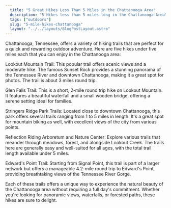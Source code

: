 ```yaml
---
  title: "5 Great Hikes Less Than 5 Miles in the Chattanooga Area"
  description: "5 Hikes less than 5 miles long in the Chattanooga Area"
  tags: ["outdoors"]
  slug: "5-mile-hikes-chattanooga"
  layout: "../../layouts/BlogPostLayout.astro"
---
```


Chattanooga, Tennessee, offers a variety of hiking trails that are perfect for a quick and rewarding outdoor adventure. Here are five hikes under five miles each that you can enjoy in the Chattanooga area:

Lookout Mountain Trail: This popular trail offers scenic views and a moderate hike. The famous Sunset Rock provides a stunning panorama of the Tennessee River and downtown Chattanooga, making it a great spot for photos. The trail is about 3 miles round trip.

Glen Falls Trail: This is a short, 2-mile round trip hike on Lookout Mountain. It features a beautiful waterfall and a small wooden bridge, offering a serene setting ideal for families.

Stringers Ridge Park Trails: Located close to downtown Chattanooga, this park offers several trails ranging from 1 to 5 miles in length. It's a great spot for mountain biking as well, with excellent views of the city from various points.

Reflection Riding Arboretum and Nature Center: Explore various trails that meander through meadows, forest, and alongside Lookout Creek. The trails here are generally easy and well-suited for all ages, with the total trail length available under 5 miles.

Edward's Point Trail: Starting from Signal Point, this trail is part of a larger network but offers a manageable 4.2-mile round trip to Edward's Point, providing breathtaking views of the Tennessee River Gorge.

Each of these trails offers a unique way to experience the natural beauty of the Chattanooga area without requiring a full day's commitment. Whether you're looking for panoramic views, waterfalls, or forested paths, these hikes are sure to delight.
